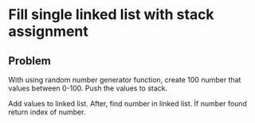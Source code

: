 # Fill single linked list with stack assignment

## Problem
With using random number generator function, create 100 number that values between 0-100. Push the values to stack.

Add values to linked list. After, find number in linked list. İf number found return index of number. 

